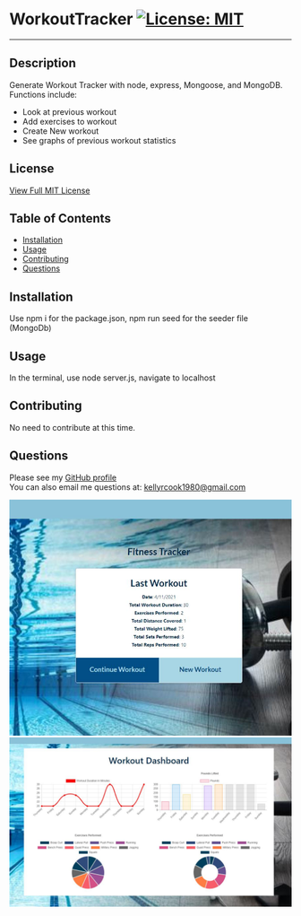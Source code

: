 # WorkoutTracker [![License: MIT](https://img.shields.io/badge/License-MIT-yellow.svg)](https://opensource.org/licenses/MIT)

---  
  ## Description
   Generate Workout Tracker with node, express, Mongoose, and MongoDB. Functions include:
   - Look at previous workout
   - Add exercises to workout
   - Create New workout
   - See graphs of previous workout statistics
 
  ## License
   [View Full MIT License](https://opensource.org/licenses/MIT)

  ## Table of Contents

  * [Installation](#installation)
  * [Usage](#usage)
  * [Contributing](#contributing)
  * [Questions](#questions)


  ## Installation
   Use npm i for the package.json, npm run seed for the seeder file (MongoDb)
   
  ## Usage

   In the terminal, use node server.js, navigate to localhost

  ## Contributing
   No need to contribute at this time.

  ## Questions
   Please see my [GitHub profile](https://github.com/krcook1980)  
   You can also email me questions at: kellyrcook1980@gmail.com

  
  <img src="https://github.com/krcook1980/WorkoutTracker/blob/main/public/assets/index.JPG">  
  <img src="https://github.com/krcook1980/WorkoutTracker/blob/main/public/assets/stats.JPG">
